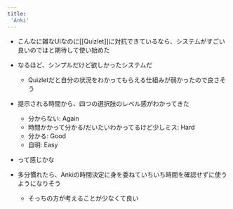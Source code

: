 ```yaml
---
title:
 'Anki'
---
```


- こんなに雑なUIなのに[[Quizlet]]に対抗できているなら、システムがすごい良いのではと期待して使い始めた

- なるほど、シンプルだけど欲しかったシステムだ
    - Quizletだと自分の状況をわかってもらえる仕組みが弱かったので良さそう

- 提示される時間から、四つの選択肢のレベル感がわかってきた
    - 分からない: Again
    - 時間かかって分かる/だいたいわかってるけど少しミス: Hard
    - 分かる: Good
    - 自明: Easy
- って感じかな

- 多分慣れたら、Ankiの時間決定に身を委ねていちいち時間を確認せずに使うようになりそう
    - そっちの方が考えることが少なくて良い


